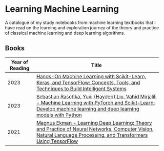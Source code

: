 # Learning Machine Learning

A catalogue of my study notebooks from machine learning textbooks that I have read on the learning and exploration journey of the theory and practice of classical machine learning and deep learning algorithms.

## Books
Year of Reading | Title
--- | ---
2023 | [Hands-On Machine Learning with Scikit-Learn, Keras, and TensorFlow: Concepts, Tools, and Techniques to Build Intelligent Systems](./handson-ml3)
2023 | [Sebastian Raschka, Yuxi (Hayden) Liu, Vahid Mirjalili -  Machine Learning with PyTorch and Scikit-Learn: Develop machine learning and deep learning models with Python](./machine_learning_with_pytorch_and_scikit_learn)
2021 | [Magnus Ekman - Learning Deep Learning: Theory and Practice of Neural Networks, Computer Vision, Natural Language Processing, and Transformers Using TensorFlow](./learning_deep_learning)
